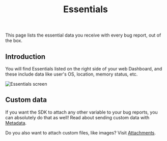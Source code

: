 ﻿---
id: essentials
title: Essentials
---
This page lists the essential data you receive with every bug report, out of the box.

## Introduction
You will find Essentials listed on the right side of your web Dashboard, and these include data like user's OS, location, memory status, etc.

![Essentials screen](/screens/essentials_screen.png)

## Custom data
If you want the SDK to attach any other variable to your bug reports, you can absolutely do that as well! Read about sending custom data with [Metadata](android/metadata.md).

Do you also want to attach custom files, like images? Visit [Attachments](android/attachments.md).
